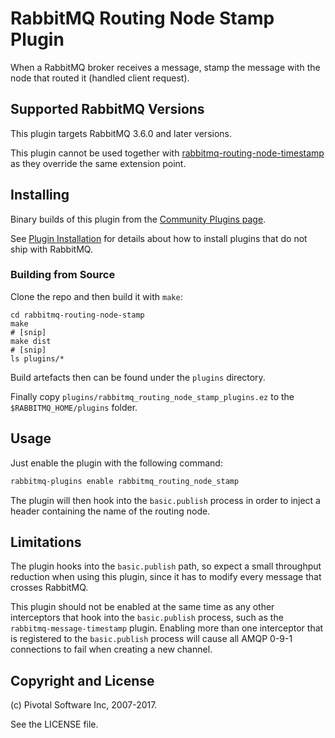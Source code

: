 # RabbitMQ Routing Node Stamp Plugin

When a RabbitMQ broker receives a message, stamp the message with the node that routed it (handled client request).

## Supported RabbitMQ Versions ##

This plugin targets RabbitMQ 3.6.0 and later versions.

This plugin cannot be used together with [rabbitmq-routing-node-timestamp](https://github.com/rabbitmq/rabbitmq-routing-node-stamp)
as they override the same extension point.

## Installing ##

Binary builds of this plugin from
the [Community Plugins page](http://www.rabbitmq.com/community-plugins.html).

See [Plugin Installation](http://www.rabbitmq.com/installing-plugins.html) for details
about how to install plugins that do not ship with RabbitMQ.


### Building from Source

Clone the repo and then build it with `make`:

```
cd rabbitmq-routing-node-stamp
make
# [snip]
make dist
# [snip]
ls plugins/*
```

Build artefacts then can be found under the `plugins` directory.

Finally copy `plugins/rabbitmq_routing_node_stamp_plugins.ez` to the `$RABBITMQ_HOME/plugins` folder.

## Usage ##

Just enable the plugin with the following command:

```bash
rabbitmq-plugins enable rabbitmq_routing_node_stamp
```

The plugin will then hook into the `basic.publish` process in order to inject a header containing the name of the routing node.

## Limitations ##

The plugin hooks into the `basic.publish` path, so expect a small
throughput reduction when using this plugin, since it has to modify
every message that crosses RabbitMQ.

This plugin should not be enabled at the same time as any other interceptors that hook into the `basic.publish` process, such as the `rabbitmq-message-timestamp` plugin. Enabling more than one interceptor that is registered to the `basic.publish` process will cause all AMQP 0-9-1 connections to fail when creating a new channel.

## Copyright and License ##

(c) Pivotal Software Inc, 2007-2017.

See the LICENSE file.
